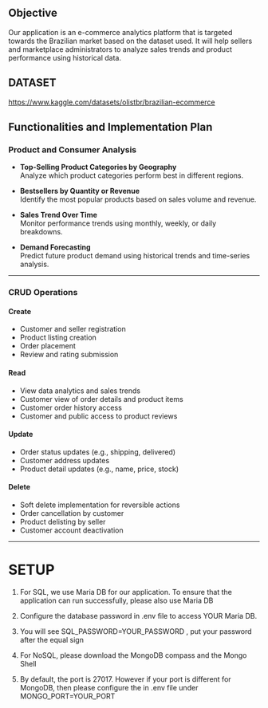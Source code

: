 ## Objective
Our application is an e-commerce analytics platform that is targeted towards the Brazilian market based on the dataset used. It will help sellers and marketplace administrators to analyze sales trends and product performance using historical data.

## DATASET
https://www.kaggle.com/datasets/olistbr/brazilian-ecommerce

## Functionalities and Implementation Plan

### Product and Consumer Analysis

- **Top-Selling Product Categories by Geography**  
  Analyze which product categories perform best in different regions.

- **Bestsellers by Quantity or Revenue**  
  Identify the most popular products based on sales volume and revenue.

- **Sales Trend Over Time**  
  Monitor performance trends using monthly, weekly, or daily breakdowns.

- **Demand Forecasting**  
  Predict future product demand using historical trends and time-series analysis.

---

### CRUD Operations

#### Create

- Customer and seller registration  
- Product listing creation  
- Order placement  
- Review and rating submission  

#### Read

- View data analytics and sales trends  
- Customer view of order details and product items  
- Customer order history access  
- Customer and public access to product reviews  

#### Update

- Order status updates (e.g., shipping, delivered)  
- Customer address updates  
- Product detail updates (e.g., name, price, stock)  

#### Delete

- Soft delete implementation for reversible actions  
- Order cancellation by customer  
- Product delisting by seller  
- Customer account deactivation  

---

# SETUP

1) For SQL, we use Maria DB for our application. To ensure that the application can run successfully, please also use Maria DB

2) Configure the database password in .env file to access YOUR Maria DB.

3) You will see SQL_PASSWORD=YOUR_PASSWORD , put your password after the equal sign

4) For NoSQL, please download the MongoDB compass and the Mongo Shell

5) By default, the port is 27017. However if your port is different for MongoDB, then please configure the in .env file under MONGO_PORT=YOUR_PORT
